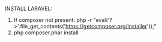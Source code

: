INSTALL LARAVEL:
 1. If composer not present:
	php -r "eval('?>'.file_get_contents('https://getcomposer.org/installer'));"
 2. php composer.phar install